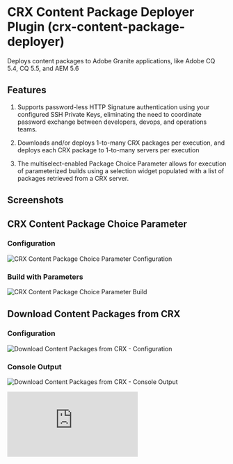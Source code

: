 CRX Content Package Deployer Plugin (crx-content-package-deployer)
==================================================================

Deploys content packages to Adobe Granite applications, like Adobe CQ 5.4, CQ 5.5, and AEM 5.6

Features
--------

1. Supports password-less HTTP Signature authentication using your configured SSH Private Keys, eliminating the need to
coordinate password exchange between developers, devops, and operations teams.

1. Downloads and/or deploys 1-to-many CRX packages per execution, and deploys each CRX package to 1-to-many servers per
execution

1. The multiselect-enabled Package Choice Parameter allows for execution of parameterized builds using a selection
widget populated with a list of packages retrieved from a CRX server.

Screenshots
-----------

## CRX Content Package Choice Parameter

### Configuration

![CRX Content Package Choice Parameter Configuration](https://github.com/adamcin/crx-content-package-deployer/raw/master/src/site/resources/images/package-choice-parameter-config.png "CRX Content Package Choice Parameter Configuration")

### Build with Parameters

![CRX Content Package Choice Parameter Build](https://github.com/adamcin/crx-content-package-deployer/raw/master/src/site/resources/images/package-choice-parameter.png "CRX Content Package Choice Parameter Build")

## Download Content Packages from CRX

### Configuration

![Download Content Packages from CRX - Configuration](https://github.com/adamcin/crx-content-package-deployer/raw/master/src/site/resources/images/download-content-packages-config.png "Download Content Packages from CRX - Configuration")

### Console Output

![Download Content Packages from CRX - Console Output](https://github.com/adamcin/crx-content-package-deployer/raw/master/src/site/resources/images/download-content-packages-console.png "Download Content Packages from CRX - Console Output")


[![Analytics](https://ga-beacon.appspot.com/UA-37073514-2/crx-content-package-deployer/raw/master/README.md)](https://github.com/igrigorik/ga-beacon)

